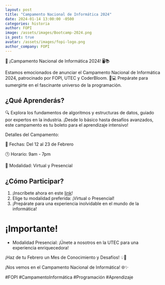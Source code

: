 ```yaml
---
layout: post
title: "Campamento Nacional de Informática 2024"
date: 2024-01-14 13:00:00 -0500
categories: historia
author: FOPI
image: /assets/images/Bootcamp-2024.png
is_post: true
avatar: /assets/images/fopi-logo.png
author_company: FOPI
---
```


🚀 ¡Campamento Nacional de Informática 2024! 🖥️📚

Estamos emocionados de anunciar el Campamento Nacional de Informática 2024, 
patrocinado por FOPI, UTEC y CoderBloom. 🎉💻 Prepárate para sumergirte en el fascinante universo de la programación.

## ¿Qué Aprenderás?
🔍 Explora los fundamentos de algoritmos y estructuras de datos, guiado por expertos en la industria. ¡Desde lo básico hasta desafíos avanzados, este campamento es tu boleto para el aprendizaje intensivo!

Detalles del Campamento:

📅 Fechas: Del 12 al 23 de Febrero

🕒 Horario: 9am - 7pm

📍 Modalidad: Virtual y Presencial

## ¿Cómo Participar?
1. ¡Inscríbete ahora en este [link](https://docs.google.com/forms/d/1v5npLMm7WM23rAo_GZdftPzWMf1NraLVEuUC9cNLgJ8)!
2. Elige tu modalidad preferida: ¡Virtual o Presencial!
3. ¡Prepárate para una experiencia inolvidable en el mundo de la informática!

# ¡Importante!
- Modalidad Presencial: ¡Únete a nosotros en la UTEC para una experiencia enriquecedora!


¡Haz de tu Febrero un Mes de Conocimiento y Desafíos! 💡🚀

¡Nos vemos en el Campamento Nacional de Informática! 🌐✨

#FOPI #CampamentoInformática #Programación #Aprendizaje

